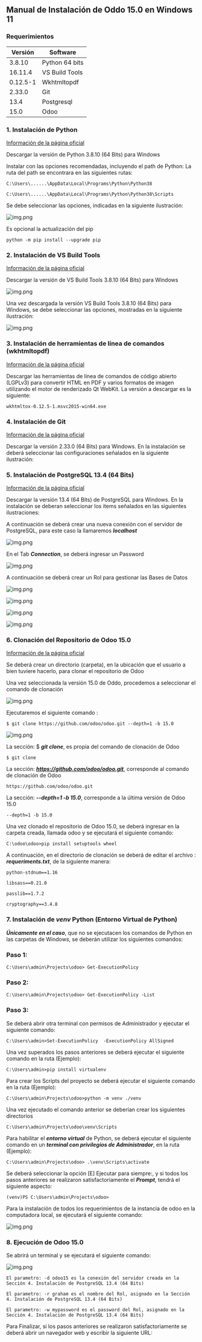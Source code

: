 ## Manual de Instalación de Oddo 15.0 en Windows 11

### Requerimientos 
 
| Versión  | Software       |
|----------|----------------|
| 3.8.10   | Python 64 bits |
| 16.11.4  | VS Build Tools |
| 0.12.5-1 | Wkhtmltopdf    |
| 2.33.0   | Git            |
| 13.4     | Postgresql     |
| 15.0     | Odoo           |

### 1. Instalación de Python

[Información de la página oficial](https://www.python.org)

Descargar la versión de Python 3.8.10 (64 Bits) para Windows   


Instalar con las opciones recomendadas, incluyendo el path de Python:
La ruta del path se encontrara en las siguientes rutas:
```
C:\Users\......\AppData\Local\Programs\Python\Python38
```
```
C:\Users\......\AppData\Local\Programs\Python\Python38\Scripts
```
Se debe seleccionar las opciones, indicadas en la siguiente ilustración:

![img.png](images/i_python0.png)

Es opcional la actualización del pip
```
python -m pip install --upgrade pip 
```

### 2. Instalación de VS Build Tools

[Información de la página oficial](https://visualstudio.microsoft.com/es/downloads/)

Descargar la versión de VS Build Tools 3.8.10 (64 Bits) para Windows 

![img.png](images/v_VsBuildTools.png)

Una vez descargada la versión VS Build Tools 3.8.10 (64 Bits) para Windows, se debe seleccionar las opciones, mostradas en la siguiente ilustración: 

![img.png](images/i_vsbuildtools2.png)

### 3. Instalación de herramientas de línea de comandos (wkhtmltopdf)   

[Información de la página oficial](https://github.com/wkhtmltopdf/wkhtmltopdf/releases/tag/0.12.5)


Descargar las herramientas de línea de comandos de código abierto (LGPLv3) para convertir HTML en PDF y varios formatos de imagen utilizando el motor de renderizado Qt WebKit. La versión a descargar es la siguiente:
```
wkhtmltox-0.12.5-1.msvc2015-win64.exe
```

### 4. Instalación de Git  

[Información de la página oficial](https://git-scm.com/downloads)

Descargar la versión 2.33.0 (64 Bits) para Windows. En la instalación se deberá seleccionar las configuraciones señalados en la siguiente ilustración:


### 5. Instalación de PostgreSQL 13.4 (64 Bits)

[Información de la página oficial](https://www.postgresql.org)

Descargar la versión 13.4 (64 Bits) de PostgreSQL para Windows. En la instalación se deberan seleccionar los items señalados en las siguientes ilustraciones:


A continuación se deberá crear una nueva conexión con el servidor de PostgreSQL, para este caso la llamaremos ***localhost***

![img.png](images/i_postgresql_2.png)

En el Tab ***Connection***, se deberá ingresar un Password

![img.png](images/i_postgresql_3.png)

A continuación se deberá crear un Rol para gestionar las Bases de Datos

![img.png](images/i_postgresql4.png)

![img.png](images/i_postgresql15.png)

![img.png](images/i_postgresql6.png)

![img.png](images/i_postgresql7.png)

### 6. Clonación del Repositorio de Odoo 15.0  

[Información de la página oficial](https://github.com/odoo/odoo)

Se deberá crear un directorio (carpeta), en la ubicación que el usuario a bien tuviere hacerlo, para clonar el repositorio de Odoo


Una vez seleccionada la versión 15.0 de Oddo, procedemos a seleccionar el comando de clonación

![img.png](images/i_odoo2.png)

Ejecutaremos el siguiente comando :
```
$ git clone https://github.com/odoo/odoo.git --depth=1 -b 15.0 
```
![img.png](images/i_odoo3.png)

La sección: $ ***git clone***, es propia del comando de clonación de Odoo  
```
$ git clone 
```
La sección: ***https://github.com/odoo/odoo.git***, corresponde al comando de clonación de Odoo  
```
https://github.com/odoo/odoo.git
```
La sección: ***--depth=1 -b 15.0***, corresponde a la última versión de Odoo 15.0
```
--depth=1 -b 15.0
```
Una vez clonado el repositorio de Odoo 15.0, se deberá ingresar en la carpeta creada, llamada odoo y se ejecutará el siguiente comando:
```
C:\odoo\odoo>pip install setuptools wheel
```

A continuación, en el directorio de clonación se deberá de editar el archivo : ***requeriments.txt***, de la siguiente manera:

```
python-stdnum==1.16
```
```
libsass==0.21.0
```
```
passlib==1.7.2
```
```
cryptography==3.4.8
```

### 7. Instalación de ***venv*** Python (Entorno Virtual de Python) 

***Únicamente en el caso***, que no se ejecutacen los comandos de Python en las carpetas de Windows, se deberán utilizar los siguientes comandos: 

### Paso 1:
```
C:\Users\admin\Projects\odoo> Get-ExecutionPolicy
```
### Paso 2:
```
C:\Users\admin\Projects\odoo> Get-ExecutionPolicy -List
```
### Paso 3:
Se deberá abrir otra terminal con permisos de Administrador y ejecutar el siguiente comando:
```
C:\Users\admin>Set-ExecutionPolicy  -ExecutionPolicy AllSigned
```
Una vez superados los pasos anteriores se deberá ejecutar el siguiente comando en la ruta (Ejemplo):
```
C:\Users\admin>pip install virtualenv
```
Para crear los Scripts del proyecto se deberá ejecutar el siguiente comando en la ruta (Ejemplo): 
```
C:\Users\admin\Projects\odoo>python -m venv ./venv
```
Una vez ejecutado el comando anterior se deberían crear los siguientes directorios 
```
C:\Users\admin\Projects\odoo\venv\Scripts
```
Para habilitar el ***entorno virtual*** de Python, se deberá ejecutar el siguiente comando en un ***terminal con privilegios de Administrador***, en  la ruta (Ejemplo):
```
C:\Users\admin\Projects\odoo> .\venv\Scripts\activate
```
Se deberá seleccionar la opción [E] Ejecutar para siempre:, y si todos los pasos anteriores se realizaron satisfactoriamente el ***Prompt***, tendrá el siguiente aspecto:
```
(venv)PS C:\Users\admin\Projects\odoo>
```
Para la instalación de todos los requerimientos de la instancia de odoo en la computadora local, se ejecutará el siguiente comando:

![img.png](images/i_odoo5.png)

### 8. Ejecución de Odoo 15.0

Se abrirá un terminal y se ejecutará el siguiente comando:

![img.png](images/e_odoo1.png)
```
El parametro: -d odoo15 es la conexión del servidor creada en la Sección 4. Instalación de PostgreSQL 13.4 (64 Bits)
```
```
El parametro: -r graham es el nombre del Rol, asignado en la Sección 4. Instalación de PostgreSQL 13.4 (64 Bits)
```
```
El parametro: -w mypassword es el password del Rol, asignado en la Sección 4. Instalación de PostgreSQL 13.4 (64 Bits)
```
Para Finalizar, si los pasos anteriores se realizaron satisfactoriamente se deberá abrir un navegador web y escribir la siguiente URL:
```
